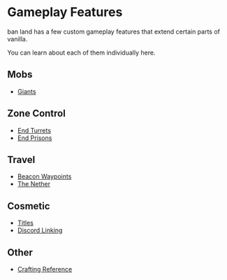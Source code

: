 # Gameplay Features
ban land has a few custom gameplay features that extend certain parts of vanilla.

You can learn about each of them individually here.

## Mobs
* [Giants](giants.md)

## Zone Control
* [End Turrets](turrets.md)
* [End Prisons](turrets.md#Imprisonment)

## Travel
* [Beacon Waypoints](beacons.md)
* [The Nether](nether.md)

## Cosmetic
* [Titles](titles.md)
* [Discord Linking](discord.md)

## Other
* [Crafting Reference](crafting.md)